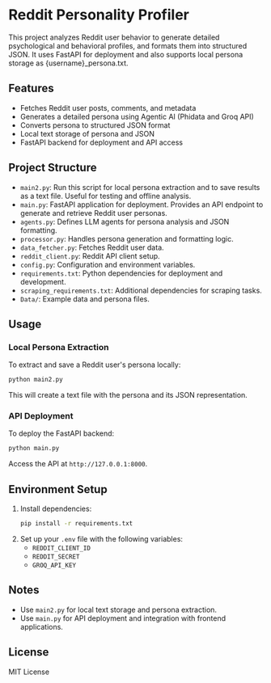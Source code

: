 # Reddit Personality Profiler

This project analyzes Reddit user behavior to generate detailed psychological and behavioral profiles, and formats them into structured JSON. It uses FastAPI for deployment and also supports local persona storage as {username}_persona.txt.

## Features
- Fetches Reddit user posts, comments, and metadata
- Generates a detailed persona using Agentic AI (Phidata and Groq API)
- Converts persona to structured JSON format
- Local text storage of persona and JSON
- FastAPI backend for deployment and API access

## Project Structure
- `main2.py`: Run this script for local persona extraction and to save results as a text file. Useful for testing and offline analysis.
- `main.py`: FastAPI application for deployment. Provides an API endpoint to generate and retrieve Reddit user personas.
- `agents.py`: Defines LLM agents for persona analysis and JSON formatting.
- `processor.py`: Handles persona generation and formatting logic.
- `data_fetcher.py`: Fetches Reddit user data.
- `reddit_client.py`: Reddit API client setup.
- `config.py`: Configuration and environment variables.
- `requirements.txt`: Python dependencies for deployment and development.
- `scraping_requirements.txt`: Additional dependencies for scraping tasks.
- `Data/`: Example data and persona files.

## Usage

### Local Persona Extraction
To extract and save a Reddit user's persona locally:
```bash
python main2.py
```
This will create a text file with the persona and its JSON representation.

### API Deployment
To deploy the FastAPI backend:
```bash
python main.py
```
Access the API at `http://127.0.0.1:8000`.

## Environment Setup
1. Install dependencies:
   ```bash
   pip install -r requirements.txt
   ```
2. Set up your `.env` file with the following variables:
   - `REDDIT_CLIENT_ID`
   - `REDDIT_SECRET`
   - `GROQ_API_KEY`

## Notes
- Use `main2.py` for local text storage and persona extraction.
- Use `main.py` for API deployment and integration with frontend applications.

## License
MIT License
